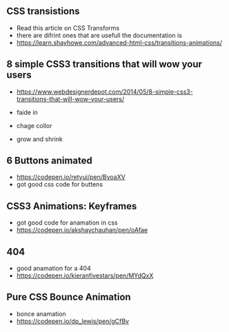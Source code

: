 
## CSS transistions
- Read this article on CSS Transforms
- there are difrint ones that are usefull the documentation is 
- https://learn.shayhowe.com/advanced-html-css/transitions-animations/

## 8 simple CSS3 transitions that will wow your users
- https://www.webdesignerdepot.com/2014/05/8-simple-css3-transitions-that-will-wow-your-users/

- faide in 
- chage collor
- grow and shrink

## 6 Buttons animated
- https://codepen.io/retyui/pen/ByoaXV
- got good css code for buttens 


## CSS3 Animations: Keyframes
- got good code for anamation in css
- https://codepen.io/akshaychauhan/pen/oAfae
## 404
- good anamation for a 404
- https://codepen.io/kieranfivestars/pen/MYdQxX


## Pure CSS Bounce Animation
- bonce anamation 
- https://codepen.io/dp_lewis/pen/gCfBv
